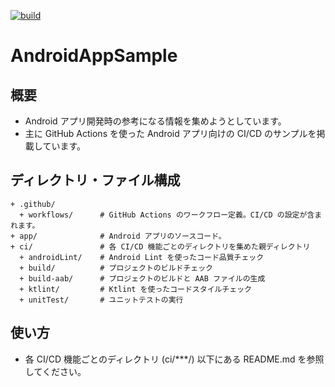 [![build](https://github.com/asabon/AndroidAppSample/actions/workflows/build.yml/badge.svg?branch=main)](https://github.com/asabon/AndroidAppSample/actions/workflows/build.yml)

# AndroidAppSample

## 概要

- Android アプリ開発時の参考になる情報を集めようとしています。
- 主に GitHub Actions を使った Android アプリ向けの CI/CD のサンプルを掲載しています。

## ディレクトリ・ファイル構成

```text
+ .github/
  + workflows/      # GitHub Actions のワークフロー定義。CI/CD の設定が含まれます。
+ app/              # Android アプリのソースコード。
+ ci/               # 各 CI/CD 機能ごとのディレクトリを集めた親ディレクトリ
  + androidLint/    # Android Lint を使ったコード品質チェック
  + build/          # プロジェクトのビルドチェック
  + build-aab/      # プロジェクトのビルドと AAB ファイルの生成
  + ktlint/         # Ktlint を使ったコードスタイルチェック
  + unitTest/       # ユニットテストの実行
```

## 使い方

- 各 CI/CD 機能ごとのディレクトリ (ci/***/) 以下にある README.md を参照してください。
